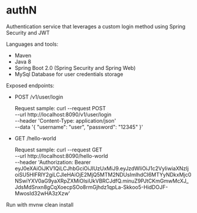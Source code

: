 # authN
Authentication service that leverages a custom login method using Spring Security and JWT

Languages and tools:
- Maven
- Java 8
- Spring Boot 2.0 (Spring Security and Spring Web)
- MySql Database for user credentials storage

Exposed endpoints:
- POST /v1/user/login
  
    Request sample:
  curl --request POST \
  --url http://localhost:8090/v1/user/login \
  --header 'Content-Type: application/json' \
  --data '{
  "username": "user",
  "password": "12345"
  }'
  

- GET /hello-world

  Request sample: curl --request GET \
--url http://localhost:8090/hello-world \
--header 'Authorization: Bearer eyJ0eXAiOiJKV1QiLCJhbGciOiJIUzUxMiJ9.eyJzdWIiOiJ1c2VyIiwiaXNzIjoiSU5HIFRlY2giLCJleHAiOjE2MjQ5MTM2NDUsImlhdCI6MTYyNDkxMjc0NSwiYXV0aG9yaXRpZXMiOlsiUkVBRCJdfQ.minuZ9PJtCKmGmwMcXJ_JdsMdSnxn8gCqXoecpSOo8rmGjhdz1qpLa-Skkoo5-HidDOJF-MwosId32wHA3zXzw'
  
Run with mvnw clean install